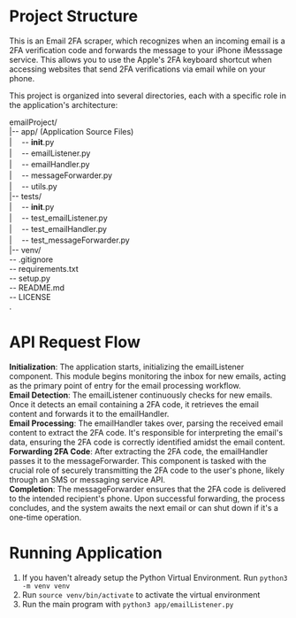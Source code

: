 # Project Structure

This is an Email 2FA scraper, which recognizes when an incoming email is a 2FA verification code and forwards the message to your iPhone iMesssage service. This allows you to use the Apple's 2FA keyboard shortcut when accessing websites that send 2FA verifications via email while on your phone. 

This project is organized into several directories, each with a specific role in the application's architecture: 

emailProject/ \
|-- app/ (Application Source Files) \
|   &#x3000;-- __init__.py \
|   &#x3000;-- emailListener.py     
|   &#x3000;-- emailHandler.py    
|   &#x3000;-- messageForwarder.py \
|   &#x3000;-- utils.py   
|-- tests/ \
|   &#x3000;-- __init__.py \
|   &#x3000;-- test_emailListener.py \
|   &#x3000;-- test_emailHandler.py \
|   &#x3000;-- test_messageForwarder.py \
|-- venv/ \
-- .gitignore \
-- requirements.txt \
-- setup.py \
-- README.md \
-- LICENSE \
.

# API Request Flow
**Initialization**: The application starts, initializing the emailListener component. This module begins monitoring the inbox for new emails, acting as the primary point of entry for the email processing workflow. \
**Email Detection**: The emailListener continuously checks for new emails. Once it detects an email containing a 2FA code, it retrieves the email content and forwards it to the emailHandler. \
**Email Processing**: The emailHandler takes over, parsing the received email content to extract the 2FA code. It's responsible for interpreting the email's data, ensuring the 2FA code is correctly identified amidst the email content. \
**Forwarding 2FA Code**: After extracting the 2FA code, the emailHandler passes it to the messageForwarder. This component is tasked with the crucial role of securely transmitting the 2FA code to the user's phone, likely through an SMS or messaging service API. \
**Completion**: The messageForwarder ensures that the 2FA code is delivered to the intended recipient's phone. Upon successful forwarding, the process concludes, and the system awaits the next email or can shut down if it's a one-time operation.

# Running Application
1. If you haven't already setup the Python Virtual Environment. Run ```python3 -m venv venv```
2. Run ```source venv/bin/activate``` to activate the virtual environment
3. Run the main program with ```python3 app/emailListener.py```
